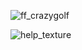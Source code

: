 ![ff_crazygolf](https://user-images.githubusercontent.com/3948413/52456402-33d12780-2b1a-11e9-99c2-756e835f2194.png)


![help_texture](https://user-images.githubusercontent.com/3948413/52456446-68dd7a00-2b1a-11e9-96fd-e3343951df61.png)
